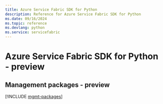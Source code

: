 ```yaml
---
title: Azure Service Fabric SDK for Python
description: Reference for Azure Service Fabric SDK for Python
ms.date: 09/16/2024
ms.topic: reference
ms.devlang: python
ms.service: servicefabric
---
```

# Azure Service Fabric SDK for Python - preview

## Management packages - preview
[!INCLUDE [mgmt-packages](service-fabric-mgmt-index.md)]